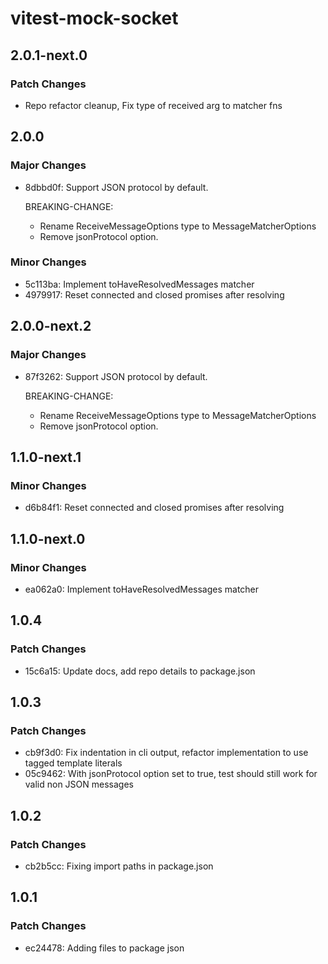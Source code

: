 # vitest-mock-socket

## 2.0.1-next.0

### Patch Changes

- Repo refactor cleanup, Fix type of received arg to matcher fns

## 2.0.0

### Major Changes

- 8dbbd0f: Support JSON protocol by default.

  BREAKING-CHANGE:

  - Rename ReceiveMessageOptions type to MessageMatcherOptions
  - Remove jsonProtocol option.

### Minor Changes

- 5c113ba: Implement toHaveResolvedMessages matcher
- 4979917: Reset connected and closed promises after resolving

## 2.0.0-next.2

### Major Changes

- 87f3262: Support JSON protocol by default.

  BREAKING-CHANGE:

  - Rename ReceiveMessageOptions type to MessageMatcherOptions
  - Remove jsonProtocol option.

## 1.1.0-next.1

### Minor Changes

- d6b84f1: Reset connected and closed promises after resolving

## 1.1.0-next.0

### Minor Changes

- ea062a0: Implement toHaveResolvedMessages matcher

## 1.0.4

### Patch Changes

- 15c6a15: Update docs, add repo details to package.json

## 1.0.3

### Patch Changes

- cb9f3d0: Fix indentation in cli output, refactor implementation to use tagged template literals
- 05c9462: With jsonProtocol option set to true, test should still work for valid non JSON messages

## 1.0.2

### Patch Changes

- cb2b5cc: Fixing import paths in package.json

## 1.0.1

### Patch Changes

- ec24478: Adding files to package json
